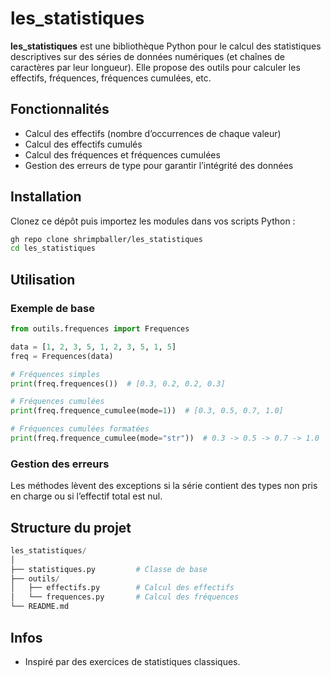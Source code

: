 # les_statistiques

**les_statistiques** est une bibliothèque Python pour le calcul des statistiques descriptives sur des séries de données numériques (et chaînes de caractères par leur longueur). Elle propose des outils pour calculer les effectifs, fréquences, fréquences cumulées, etc.

## Fonctionnalités

- Calcul des effectifs (nombre d’occurrences de chaque valeur)
- Calcul des effectifs cumulés
- Calcul des fréquences et fréquences cumulées
- Gestion des erreurs de type pour garantir l’intégrité des données

## Installation

Clonez ce dépôt puis importez les modules dans vos scripts Python :

```bash
gh repo clone shrimpballer/les_statistiques
cd les_statistiques
```

## Utilisation

### Exemple de base

```python
from outils.frequences import Frequences

data = [1, 2, 3, 5, 1, 2, 3, 5, 1, 5]
freq = Frequences(data)

# Fréquences simples
print(freq.frequences())  # [0.3, 0.2, 0.2, 0.3]

# Fréquences cumulées
print(freq.frequence_cumulee(mode=1))  # [0.3, 0.5, 0.7, 1.0]

# Fréquences cumulées formatées
print(freq.frequence_cumulee(mode="str"))  # 0.3 -> 0.5 -> 0.7 -> 1.0
```

### Gestion des erreurs

Les méthodes lèvent des exceptions si la série contient des types non pris en charge ou si l’effectif total est nul.

## Structure du projet

```py
les_statistiques/
│
├── statistiques.py         # Classe de base
├── outils/
│   ├── effectifs.py        # Calcul des effectifs
│   └── frequences.py       # Calcul des fréquences
└── README.md
```

## Infos

- Inspiré par des exercices de statistiques classiques.

